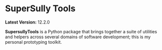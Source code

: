 SuperSully Tools
================

**Latest Version:** 12.2.0

**SupersullyTools** is a Python package that brings together a suite of utilities and helpers across several domains of
software development; this is my personal prototyping toolkit.
